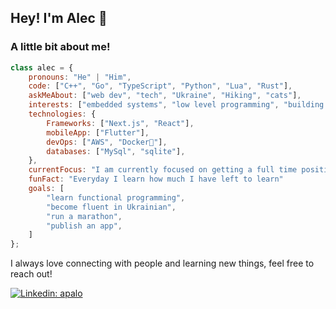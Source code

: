 <h2> Hey! I'm Alec 🫡 </h2>

### A little bit about me!

```javascript
class alec = {
    pronouns: "He" | "Him",
    code: ["C++", "Go", "TypeScript", "Python", "Lua", "Rust"],
    askMeAbout: ["web dev", "tech", "Ukraine", "Hiking", "cats"],
    interests: ["embedded systems", "low level programming", "building stuff"]
    technologies: {
        Frameworks: ["Next.js", "React"],
        mobileApp: ["Flutter"],
        devOps: ["AWS", "Docker🐳"],
        databases: ["MySql", "sqlite"],
    },
    currentFocus: "I am currently focused on getting a full time position as a software developer",
    funFact: "Everyday I learn how much I have left to learn"
    goals: [
        "learn functional programming",
        "become fluent in Ukrainian",
        "run a marathon",
        "publish an app",
    ]
};
```

<p>
    I always love connecting with people and learning new things, feel free to reach out!
<p>

[![Linkedin: apalo](https://img.shields.io/badge/-apalo-blue?style=flat-square&logo=Linkedin&logoColor=white&link=https://www.linkedin.com/in/apalo/)](https://www.linkedin.com/in/apalo/)

